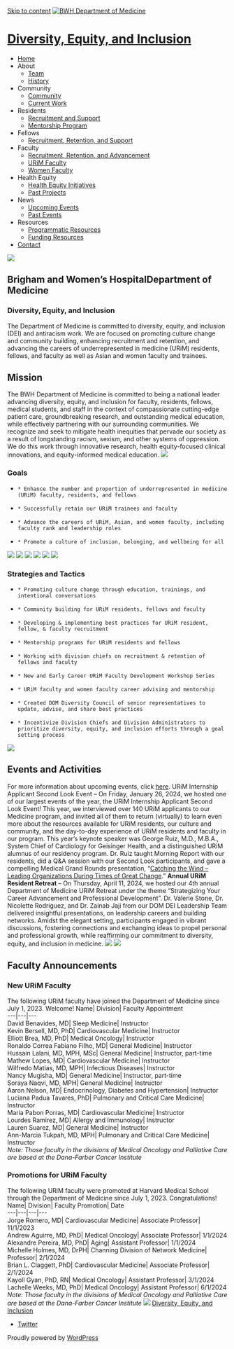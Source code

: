 [Skip to content](https://domdei.brighamandwomens.org/<#wp--skip-link--target>)
[![BWH Department of Medicine](https://domdei.brighamandwomens.org/wp-content/uploads/2022/09/BWH_DOM_Roboto_horiz_rgb.png)](https://domdei.brighamandwomens.org/<https:/domdei.brighamandwomens.org/>)
# [Diversity, Equity, and Inclusion](https://domdei.brighamandwomens.org/<https:/domdei.brighamandwomens.org>)
  * [Home](https://domdei.brighamandwomens.org/<https:/domdei.brighamandwomens.org>)
  * About
    * [Team](https://domdei.brighamandwomens.org/<https:/domdei.brighamandwomens.org/team> "Team")
    * [History](https://domdei.brighamandwomens.org/<https:/domdei.brighamandwomens.org/about/history/> "History")
  * Community
    * [Community](https://domdei.brighamandwomens.org/<https:/domdei.brighamandwomens.org/culture_and_community/community/>)
    * [Current Work](https://domdei.brighamandwomens.org/<https:/domdei.brighamandwomens.org/culture_and_community/current-work/>)
  * Residents
    * [Recruitment and Support](https://domdei.brighamandwomens.org/<https:/domdei.brighamandwomens.org/residents/resident-recruitment-and-support/>)
    * [Mentorship Program](https://domdei.brighamandwomens.org/<https:/domdei.brighamandwomens.org/residents/urim-resident-mentorship-program/>)
  * Fellows
    * [Recruitment, Retention, and Support](https://domdei.brighamandwomens.org/<https:/domdei.brighamandwomens.org/fellows/recruitment-retention-and-support/>)
  * Faculty
    * [Recruitment, Retention, and Advancement](https://domdei.brighamandwomens.org/<https:/domdei.brighamandwomens.org/faculty/recruitment-retention-and-advancement/>)
    * [URiM Faculty](https://domdei.brighamandwomens.org/<https:/domdei.brighamandwomens.org/urim_faculty>)
    * [Women Faculty](https://domdei.brighamandwomens.org/<https:/domdei.brighamandwomens.org/faculty/women-faculty/>)
  * Health Equity
    * [Health Equity Initiatives](https://domdei.brighamandwomens.org/<https:/domdei.brighamandwomens.org/health-equity/health-equity-initiatives/>)
    * [Past Projects](https://domdei.brighamandwomens.org/<https:/domdei.brighamandwomens.org/health-equity/past-projects/>)
  * News
    * [Upcoming Events](https://domdei.brighamandwomens.org/<https:/domdei.brighamandwomens.org/events-and-news/upcoming-events/>)
    * [Past Events](https://domdei.brighamandwomens.org/<https:/domdei.brighamandwomens.org/events-and-news/past-events/>)
  * Resources
    * [Programmatic Resources](https://domdei.brighamandwomens.org/<https:/domdei.brighamandwomens.org/resources/programmatic-resources/>)
    * [Funding Resources](https://domdei.brighamandwomens.org/<https:/domdei.brighamandwomens.org/resources/funding-resources/>)
  * [Contact](https://domdei.brighamandwomens.org/<https:/domdei.brighamandwomens.org/contact> "Contact")


![](https://domdei.brighamandwomens.org/wp-content/uploads/2024/07/IMG_1751-1-scaled.jpg)
## Brigham and Women’s HospitalDepartment of Medicine
### Diversity, Equity, and Inclusion
The Department of Medicine is committed to diversity, equity, and inclusion (DEI) and antiracism work. We are focused on promoting culture change and community building, enhancing recruitment and retention, and advancing the careers of underrepresented in medicine (URiM) residents, fellows, and faculty as well as Asian and women faculty and trainees.
## Mission
The BWH Department of Medicine is committed to being a national leader advancing diversity, equity, and inclusion for faculty, residents, fellows, medical students, and staff in the context of compassionate cutting-edge patient care, groundbreaking research, and outstanding medical education, while effectively partnering with our surrounding communities. We recognize and seek to mitigate health inequities that pervade our society as a result of longstanding racism, sexism, and other systems of oppression. We do this work through innovative research, health equity-focused clinical innovations, and equity-informed medical education.
![](https://domdei.brighamandwomens.org/wp-content/uploads/2023/01/Demonstration-1-1024x1018.jpg)
### Goals
  *     * Enhance the number and proportion of underrepresented in medicine (URiM) faculty, residents, and fellows


  *     * Successfully retain our URiM trainees and faculty


  *     * Advance the careers of URiM, Asian, and women faculty, including faculty rank and leadership roles


  *     * Promote a culture of inclusion, belonging, and wellbeing for all


[![](https://domdei.brighamandwomens.org/wp-content/uploads/2024/12/IMG_1319-225x300.jpeg)](https://domdei.brighamandwomens.org/<https:/domdei.brighamandwomens.org/wp-content/uploads/2024/12/IMG_1319-scaled.jpeg>)
[![](https://domdei.brighamandwomens.org/wp-content/uploads/2024/12/IMG_1330-225x300.jpeg)](https://domdei.brighamandwomens.org/<https:/domdei.brighamandwomens.org/wp-content/uploads/2024/12/IMG_1330-scaled.jpeg>)
[![](https://domdei.brighamandwomens.org/wp-content/uploads/2024/12/IMG_1343-225x300.jpeg)](https://domdei.brighamandwomens.org/<https:/domdei.brighamandwomens.org/wp-content/uploads/2024/12/IMG_1343-scaled.jpeg>)
[![](https://domdei.brighamandwomens.org/wp-content/uploads/2024/12/IMG_1323-225x300.jpeg)](https://domdei.brighamandwomens.org/<https:/domdei.brighamandwomens.org/wp-content/uploads/2024/12/IMG_1323-scaled.jpeg>)
[![](https://domdei.brighamandwomens.org/wp-content/uploads/2024/12/IMG_1325-300x225.jpeg)](https://domdei.brighamandwomens.org/<https:/domdei.brighamandwomens.org/wp-content/uploads/2024/12/IMG_1325-scaled.jpeg>)
[![](https://domdei.brighamandwomens.org/wp-content/uploads/2024/12/IMG_1335-300x225.jpeg)](https://domdei.brighamandwomens.org/<https:/domdei.brighamandwomens.org/wp-content/uploads/2024/12/IMG_1335-scaled.jpeg>)
### Strategies and Tactics
  *     * Promoting culture change through education, trainings, and intentional conversations


  *     * Community building for URiM residents, fellows and faculty


  *     * Developing & implementing best practices for URiM resident, fellow, & faculty recruitment


  *     * Mentorship programs for URiM residents and fellows


  *     * Working with division chiefs on recruitment & retention of fellows and faculty


  *     * New and Early Career URiM Faculty Development Workshop Series


  *     * URiM faculty and women faculty career advising and mentorship


  *     * Created DOM Diversity Council of senior representatives to update, advise, and share best practices


  *     * Incentivize Division Chiefs and Division Administrators to prioritize diversity, equity, and inclusion efforts through a goal setting process


![](https://domdei.brighamandwomens.org/wp-content/uploads/2024/07/FullSizeRender-1-1024x849.jpeg)
## Events and Activities
For more information about upcoming events, click [here](https://domdei.brighamandwomens.org/<https:/domdei.brighamandwomens.org/events-and-news/upcoming-events/>).
URiM Internship Applicant Second Look Event – On Friday, January 26, 2024, we hosted one of our largest events of the year, the URiM Internship Applicant Second Look Event! This year, we interviewed over 140 URiM applicants to our Medicine program, and invited all of them to return (virtually) to learn even more about the resources available for URiM residents, our culture and community, and the day-to-day experience of URiM residents and faculty in our program. 
This year’s keynote speaker was George Ruiz, M.D., M.B.A., System Chief of Cardiology for Geisinger Health, and a distinguished URiM alumnus of our residency program. Dr. Ruiz taught Morning Report with our residents, did a Q&A session with our Second Look participants, and gave a compelling Medical Grand Rounds presentation, “[Catching the Wind – Leading Organizations During Times of Great Change](https://domdei.brighamandwomens.org/<https:/bwhedtech.media.partners.org/programs/mgr/>).”
**Annual URiM Resident Retreat** – On Thursday, April 11, 2024, we hosted our 4th annual Department of Medicine URiM Retreat under the theme “Strategizing Your Career Advancement and Professional Development”. Dr. Valerie Stone, Dr. Nicolette Rodriguez, and Dr. Zainab Jaji from our DOM DEI Leadership Team delivered insightful presentations, on leadership careers and building networks. Amidst the elegant setting, participants engaged in vibrant discussions, fostering connections and exchanging ideas to propel personal and professional growth, while reaffirming our commitment to diversity, equity, and inclusion in medicine.
![](https://domdei.brighamandwomens.org/wp-content/uploads/2024/07/URiM-Workshop-2-1024x768.jpg)
![](https://domdei.brighamandwomens.org/wp-content/uploads/2024/07/FullSizeRender-1024x768.jpeg)
## Faculty Announcements
### New URiM Faculty
The following URiM faculty have joined the Department of Medicine since July 1, 2023. Welcome!
Name| Division| Faculty Appointment  
---|---|---  
David Benavides, MD| Sleep Medicine| Instructor  
Kevin Bersell, MD, PhD| Cardiovascular Medicine| Instructor  
Elliott Brea, MD, PhD| Medical Oncology| Instructor  
Ronaldo Correa Fabiano Filho, MD| General Medicine| Instructor  
Hussain Lalani, MD, MPH, MSc| General Medicine| Instructor, part-time  
Mathew Lopes, MD| Cardiovascular Medicine| Instructor  
Wilfredo Matias, MD, MPH| Infectious Diseases| Instructor  
Nancy Mugisha, MD| General Medicine| Instructor, part-time  
Soraya Naqvi, MD, MPH| General Medicine| Instructor  
Aaron Nelson, MD| Endocrinology, Diabetes and Hypertension| Instructor  
Luciana Padua Tavares, PhD| Pulmonary and Critical Care Medicine| Instructor  
Maria Pabon Porras, MD| Cardiovascular Medicine| Instructor  
Lourdes Ramirez, MD| Allergy and Immunology| Instructor  
Lauren Suarez, MD| General Medicine| Instructor  
Ann-Marcia Tukpah, MD, MPH| Pulmonary and Critical Care Medicine| Instructor  
_Note: Those faculty in the divisions of Medical Oncology and Palliative Care are based at the Dana-Farber Cancer Institute_
### Promotions for URiM Faculty
The following URiM faculty were promoted at Harvard Medical School through the Department of Medicine since July 1, 2023. Congratulations!
Name| Division| Faculty Promotion| Date  
---|---|---|---  
Jorge Romero, MD| Cardiovascular Medicine| Associate Professor| 11/1/2023  
Andrew Aguirre, MD, PhD| Medical Oncology| Associate Professor| 1/1/2024  
Alexandre Pereira, MD, PhD| Aging| Assistant Professor| 1/1/2024  
Michelle Holmes, MD, DrPH| Channing Division of Network Medicine| Professor| 2/1/2024  
Brian L. Claggett, PhD| Cardiovascular Medicine| Associate Professor| 2/1/2024  
Kayoll Gyan, PhD, RN| Medical Oncology| Assistant Professor| 3/1/2024  
Lachelle Weeks, MD, PhD| Medical Oncology| Assistant Professor| 6/1/2024  
_Note: Those faculty in the divisions of Medical Oncology and Palliative Care are based at the Dana-Farber Cancer Institute_
![](https://domdei.brighamandwomens.org/wp-content/uploads/2023/01/Professional-Photo-5-2.jpg)
[Diversity, Equity, and Inclusion](https://domdei.brighamandwomens.org/<https:/domdei.brighamandwomens.org>)
  * [Twitter](https://domdei.brighamandwomens.org/<https:/twitter.com/brigham_di>)


Proudly powered by [WordPress](https://domdei.brighamandwomens.org/<https:/wordpress.org>)
